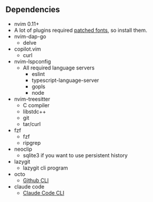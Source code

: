 ## Dependencies

- nvim 0.11+
- A lot of plugins required [patched fonts](https://www.nerdfonts.com/), so install them.
- nvim-dap-go
    - delve
- copilot.vim
    - curl
- nvim-lspconfig
    - All required language servers
        - eslint
        - typescript-language-server
        - gopls
        - node
- nvim-treesitter
    - C compiler
    - libstdc++
    - git
    - tar/curl
- fzf
    - fzf
    - ripgrep
- neoclip
    - sqlite3 if you want to use persistent history
- lazygit
    - lazygit cli program
- octo
    - [Github CLI](https://cli.github.com/)
- claude code
    - [Claude Code CLI](https://docs.anthropic.com/en/docs/claude-code/setup)
